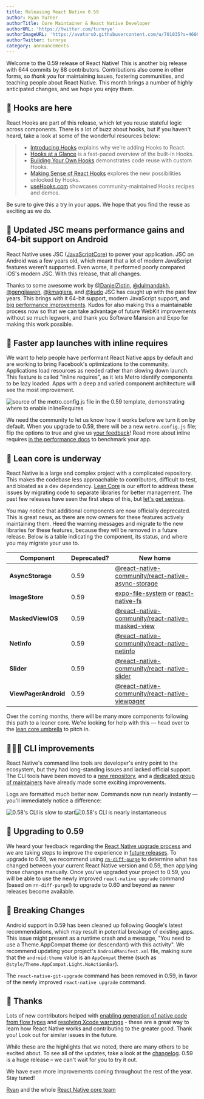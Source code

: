 ```yaml
---
title: Releasing React Native 0.59
author: Ryan Turner
authorTitle: Core Maintainer & React Native Developer
authorURL: 'https://twitter.com/turnrye'
authorImageURL: 'https://avatars0.githubusercontent.com/u/701035?s=460&v=4'
authorTwitter: turnrye
category: announcements
---
```


Welcome to the 0.59 release of React Native! This is another big release with 644 commits by 88 contributors. Contributions also come in other forms, so _thank you_ for maintaining issues, fostering communities, and teaching people about React Native. This month brings a number of highly anticipated changes, and we hope you enjoy them.

## 🎣 Hooks are here

React Hooks are part of this release, which let you reuse stateful logic across components. There is a lot of buzz about hooks, but if you haven't heard, take a look at some of the wonderful resources below:

> - [Introducing Hooks](https://reactjs.org/docs/hooks-intro.html) explains why we’re adding Hooks to React.
> - [Hooks at a Glance](https://reactjs.org/docs/hooks-overview.html) is a fast-paced overview of the built-in Hooks.
> - [Building Your Own Hooks](https://reactjs.org/docs/hooks-custom.html) demonstrates code reuse with custom Hooks.
> - [Making Sense of React Hooks](https://medium.com/@dan_abramov/making-sense-of-react-hooks-fdbde8803889) explores the new possibilities unlocked by Hooks.
> - [useHooks.com](https://usehooks.com/) showcases community-maintained Hooks recipes and demos.

Be sure to give this a try in your apps. We hope that you find the reuse as exciting as we do.

## 📱 Updated JSC means performance gains and 64-bit support on Android

React Native uses JSC ([JavaScriptCore](https://webkit.org/)) to power your application. JSC on Android was a few years old, which meant that a lot of modern JavaScript features weren't supported. Even worse, it performed poorly compared iOS's modern JSC. With this release, that all changes.

Thanks to some awesome work by [@DanielZlotin](https://github.com/danielzlotin), [@dulmandakh](https://github.com/dulmandakh), [@gengjiawen](https://github.com/gengjiawen), [@kmagiera](https://github.com/kmagiera), and [@kudo](https://github.com/kudo) JSC has caught up with the past few years. This brings with it 64-bit support, modern JavaScript support, and [big performance improvements](https://github.com/react-native-community/jsc-android-buildscripts/tree/master/measure). Kudos for also making this a maintainable process now so that we can take advantage of future WebKit improvements without so much legwork, and thank you Software Mansion and Expo for making this work possible.

## 💨 Faster app launches with inline requires

We want to help people have performant React Native apps by default and are working to bring Facebook's optimizations to the community. Applications load resources as needed rather than slowing down launch. This feature is called "inline requires", as it lets Metro identify components to be lazy loaded. Apps with a deep and varied component architecture will see the most improvement.

![source of the `metro.config.js` file in the 0.59 template, demonstrating where to enable `inlineRequires`](/blog/assets/inline-requires.png)

We need the community to let us know how it works before we turn it on by default. When you upgrade to 0.59, there will be a new `metro.config.js` file; flip the options to true and give us [your feedback](https://twitter.com/hashtag/inline-requires)! Read more about inline requires [in the performance docs](/docs/performance#inline-requires) to benchmark your app.

## 🚅 Lean core is underway

React Native is a large and complex project with a complicated repository. This makes the codebase less approachable to contributors, difficult to test, and bloated as a dev dependency. [Lean Core](https://github.com/react-native-community/discussions-and-proposals/issues/6) is our effort to address these issues by migrating code to separate libraries for better management. The past few releases have seen the first steps of this, but [let's get serious](https://www.youtube.com/watch?v=FMLKb4or8yg).

You may notice that additional components are now officially deprecated. This is great news, as there are now owners for these features actively maintaining them. Heed the warning messages and migrate to the new libraries for these features, because they will be removed in a future release. Below is a table indicating the component, its status, and where you may migrate your use to.

| Component            | Deprecated? | New home                                                                                                                                                 |
| -------------------- | ----------- | -------------------------------------------------------------------------------------------------------------------------------------------------------- |
| **AsyncStorage**     | 0.59        | [@react-native-community/react-native-async-storage](https://github.com/react-native-community/react-native-async-storage)                               |
| **ImageStore**       | 0.59        | [expo-file-system](https://github.com/expo/expo/tree/master/packages/expo-file-system) or [react-native-fs](https://github.com/itinance/react-native-fs) |
| **MaskedViewIOS**    | 0.59        | [@react-native-community/react-native-masked-view](https://github.com/react-native-community/react-native-masked-view)                                   |
| **NetInfo**          | 0.59        | [@react-native-community/react-native-netinfo](https://github.com/react-native-community/react-native-netinfo)                                           |
| **Slider**           | 0.59        | [@react-native-community/react-native-slider](https://github.com/react-native-community/react-native-slider)                                             |
| **ViewPagerAndroid** | 0.59        | [@react-native-community/react-native-viewpager](https://github.com/react-native-community/react-native-viewpager)                                       |

Over the coming months, there will be many more components following this path to a leaner core. We're looking for help with this &mdash; head over to the [lean core umbrella](https://github.com/facebook/react-native/issues/23313) to pitch in.

## 👩🏽‍💻 CLI improvements

React Native's command line tools are developer's entry point to the ecosystem, but they had long-standing issues and lacked official support. The CLI tools have been moved to a [new repository](https://github.com/react-native-community/react-native-cli), and a [dedicated group of maintainers](https://blog.callstack.io/the-react-native-cli-has-a-new-home-79b63838f0e6) have already made some exciting improvements.

Logs are formatted much better now. Commands now run nearly instantly &mdash; you'll immediately notice a difference:

![0.58's CLI is slow to start](/blog/assets/0.58-cli-speed.png)![0.58's CLI is nearly instantaneous](/blog/assets/0.59-cli-speed.png)

## 🚀 Upgrading to 0.59

We heard your feedback regarding the [React Native upgrade process](https://github.com/react-native-community/discussions-and-proposals/issues/68) and we are taking steps to improve the experience in [future releases](https://github.com/react-native-community/discussions-and-proposals/issues/64#issuecomment-444775432). To upgrade to 0.59, we recommend using [`rn-diff-purge`](https://github.com/react-native-community/rn-diff-purge) to determine what has changed between your current React Native version and 0.59, then applying those changes manually. Once you've upgraded your project to 0.59, you will be able to use the newly improved `react-native upgrade` command (based on `rn-diff-purge`!) to upgrade to 0.60 and beyond as newer releases become available.

## 🔨 Breaking Changes

Android support in 0.59 has been cleaned up following Google's latest recommendations, which may result in potential breakage of existing apps. This issue might present as a runtime crash and a message, "You need to use a Theme.AppCompat theme (or descendant) with this activity". We recommend updating your project's `AndroidManifest.xml` file, making sure that the `android:theme` value is an `AppCompat` theme (such as `@style/Theme.AppCompat.Light.NoActionBar`).

The `react-native-git-upgrade` command has been removed in 0.59, in favor of the newly improved `react-native upgrade` command.

## 🤗 Thanks

Lots of new contributors helped with [enabling generation of native code from flow types](https://github.com/facebook/react-native/issues/22990) and [resolving Xcode warnings](https://github.com/facebook/react-native/issues/22609) - these are a great way to learn how React Native works and contributing to the greater good. Thank you! Look out for similar issues in the future.

While these are the highlights that we noted, there are many others to be excited about. To see all of the updates, take a look at the [changelog](https://github.com/react-native-community/react-native-releases/blob/master/CHANGELOG.md). 0.59 is a huge release – we can't wait for you to try it out.

We have even more improvements coming throughout the rest of the year. Stay tuned!

[Ryan](https://github.com/turnrye) and the whole [React Native core team](https://twitter.com/reactnative)
